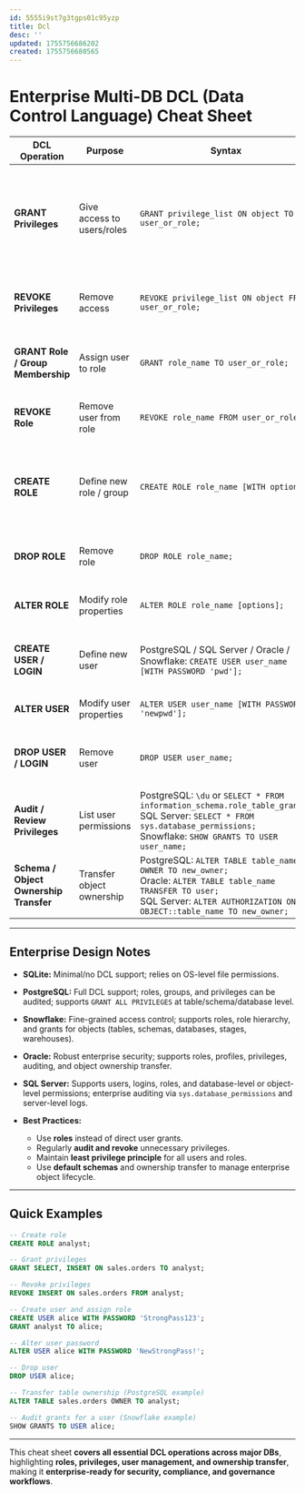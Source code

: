 ```yaml
---
id: 5555i9st7g3tgps01c95yzp
title: Dcl
desc: ''
updated: 1755756686202
created: 1755756680565
---
```


# **Enterprise Multi-DB DCL (Data Control Language) Cheat Sheet**

| DCL Operation                          | Purpose                    | Syntax                                                                                                                                                                                      | DB Notes / Enterprise Tips                                                                                                                   |
| -------------------------------------- | -------------------------- | ------------------------------------------------------------------------------------------------------------------------------------------------------------------------------------------- | -------------------------------------------------------------------------------------------------------------------------------------------- |
| **GRANT Privileges**                   | Give access to users/roles | `GRANT privilege_list ON object TO user_or_role;`                                                                                                                                           | Privileges: `SELECT, INSERT, UPDATE, DELETE, REFERENCES, EXECUTE, USAGE, ALL`. Object can be table, schema, database, sequence, or function. |
| **REVOKE Privileges**                  | Remove access              | `REVOKE privilege_list ON object FROM user_or_role;`                                                                                                                                        | Revoke cascades differently in each DB; enterprise systems often audit REVOKEs.                                                              |
| **GRANT Role / Group Membership**      | Assign user to role        | `GRANT role_name TO user_or_role;`                                                                                                                                                          | PostgreSQL, Oracle, SQL Server, Snowflake support roles; SQLite does not support roles.                                                      |
| **REVOKE Role**                        | Remove user from role      | `REVOKE role_name FROM user_or_role;`                                                                                                                                                       | Useful for dynamic access management in enterprises.                                                                                         |
| **CREATE ROLE**                        | Define new role / group    | `CREATE ROLE role_name [WITH options];`                                                                                                                                                     | Options: `LOGIN, NOLOGIN, PASSWORD, SUPERUSER` depending on DB. Enterprise practice: use roles for permission management.                    |
| **DROP ROLE**                          | Remove role                | `DROP ROLE role_name;`                                                                                                                                                                      | Ensure no dependent users or objects before dropping.                                                                                        |
| **ALTER ROLE**                         | Modify role properties     | `ALTER ROLE role_name [options];`                                                                                                                                                           | Change password, privileges, login capability, or default schema.                                                                            |
| **CREATE USER / LOGIN**                | Define new user            | PostgreSQL / SQL Server / Oracle / Snowflake: `CREATE USER user_name [WITH PASSWORD 'pwd'];`                                                                                                | Enterprise: enforce strong password policies and default roles. SQLite: no user management.                                                  |
| **ALTER USER**                         | Modify user properties     | `ALTER USER user_name [WITH PASSWORD 'newpwd'];`                                                                                                                                            | Use to update roles, passwords, or default schema.                                                                                           |
| **DROP USER / LOGIN**                  | Remove user                | `DROP USER user_name;`                                                                                                                                                                      | Ensure ownership transfer of objects; otherwise DROP may fail in Oracle/PostgreSQL.                                                          |
| **Audit / Review Privileges**          | List user permissions      | PostgreSQL: `\du` or `SELECT * FROM information_schema.role_table_grants;` <br> SQL Server: `SELECT * FROM sys.database_permissions;` <br> Snowflake: `SHOW GRANTS TO USER user_name;`      | Enterprise: regular audits required for compliance and security.                                                                             |
| **Schema / Object Ownership Transfer** | Transfer object ownership  | PostgreSQL: `ALTER TABLE table_name OWNER TO new_owner;` <br> Oracle: `ALTER TABLE table_name TRANSFER TO user;` <br> SQL Server: `ALTER AUTHORIZATION ON OBJECT::table_name TO new_owner;` | Enterprise: critical when rotating responsibilities or decommissioning users.                                                                |

---

## **Enterprise Design Notes**

* **SQLite:** Minimal/no DCL support; relies on OS-level file permissions.
* **PostgreSQL:** Full DCL support; roles, groups, and privileges can be audited; supports `GRANT ALL PRIVILEGES` at table/schema/database level.
* **Snowflake:** Fine-grained access control; supports roles, role hierarchy, and grants for objects (tables, schemas, databases, stages, warehouses).
* **Oracle:** Robust enterprise security; supports roles, profiles, privileges, auditing, and object ownership transfer.
* **SQL Server:** Supports users, logins, roles, and database-level or object-level permissions; enterprise auditing via `sys.database_permissions` and server-level logs.
* **Best Practices:**

  * Use **roles** instead of direct user grants.
  * Regularly **audit and revoke** unnecessary privileges.
  * Maintain **least privilege principle** for all users and roles.
  * Use **default schemas** and ownership transfer to manage enterprise object lifecycle.

---

## **Quick Examples**

```sql
-- Create role
CREATE ROLE analyst;

-- Grant privileges
GRANT SELECT, INSERT ON sales.orders TO analyst;

-- Revoke privileges
REVOKE INSERT ON sales.orders FROM analyst;

-- Create user and assign role
CREATE USER alice WITH PASSWORD 'StrongPass123';
GRANT analyst TO alice;

-- Alter user password
ALTER USER alice WITH PASSWORD 'NewStrongPass!';

-- Drop user
DROP USER alice;

-- Transfer table ownership (PostgreSQL example)
ALTER TABLE sales.orders OWNER TO analyst;

-- Audit grants for a user (Snowflake example)
SHOW GRANTS TO USER alice;
```

---

This cheat sheet **covers all essential DCL operations across major DBs**, highlighting **roles, privileges, user management, and ownership transfer**, making it **enterprise-ready for security, compliance, and governance workflows**.

